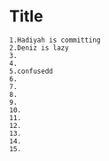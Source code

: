# Title

```
1.Hadiyah is committing
2.Deniz is lazy
3.
4.
5.confusedd
6.
7.
8.
9.
10.
11.
12.
13.
14.
15.
```

